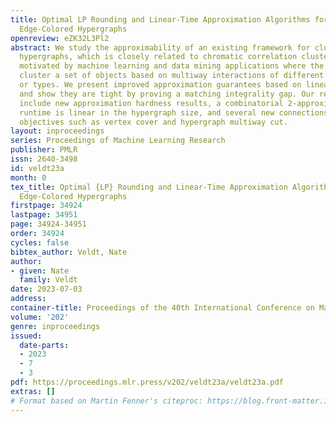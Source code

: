 ```yaml
---
title: Optimal LP Rounding and Linear-Time Approximation Algorithms for Clustering
  Edge-Colored Hypergraphs
openreview: eZK32L3Pl2
abstract: We study the approximability of an existing framework for clustering edge-colored
  hypergraphs, which is closely related to chromatic correlation clustering and is
  motivated by machine learning and data mining applications where the goal is to
  cluster a set of objects based on multiway interactions of different categories
  or types. We present improved approximation guarantees based on linear programming,
  and show they are tight by proving a matching integrality gap. Our results also
  include new approximation hardness results, a combinatorial 2-approximation whose
  runtime is linear in the hypergraph size, and several new connections to well-studied
  objectives such as vertex cover and hypergraph multiway cut.
layout: inproceedings
series: Proceedings of Machine Learning Research
publisher: PMLR
issn: 2640-3498
id: veldt23a
month: 0
tex_title: Optimal {LP} Rounding and Linear-Time Approximation Algorithms for Clustering
  Edge-Colored Hypergraphs
firstpage: 34924
lastpage: 34951
page: 34924-34951
order: 34924
cycles: false
bibtex_author: Veldt, Nate
author:
- given: Nate
  family: Veldt
date: 2023-07-03
address: 
container-title: Proceedings of the 40th International Conference on Machine Learning
volume: '202'
genre: inproceedings
issued:
  date-parts:
  - 2023
  - 7
  - 3
pdf: https://proceedings.mlr.press/v202/veldt23a/veldt23a.pdf
extras: []
# Format based on Martin Fenner's citeproc: https://blog.front-matter.io/posts/citeproc-yaml-for-bibliographies/
---
```

